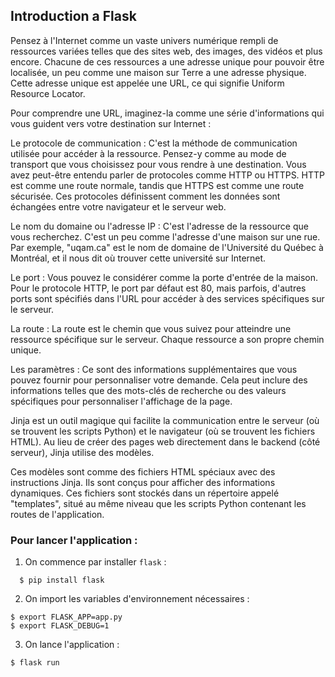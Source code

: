 ## Introduction a Flask

Pensez à l'Internet comme un vaste univers numérique rempli de ressources variées telles que des sites web,
des images, des vidéos et plus encore. Chacune de ces ressources a une adresse unique pour pouvoir être localisée, 
un peu comme une maison sur Terre a une adresse physique. Cette adresse unique est appelée une URL, ce qui signifie 
Uniform Resource Locator.

Pour comprendre une URL, imaginez-la comme une série d'informations qui vous guident vers votre destination sur Internet :

Le protocole de communication : C'est la méthode de communication utilisée pour accéder à la ressource. 
Pensez-y comme au mode de transport que vous choisissez pour vous rendre à une destination. 
Vous avez peut-être entendu parler de protocoles comme HTTP ou HTTPS. HTTP est comme une route normale, 
tandis que HTTPS est comme une route sécurisée. Ces protocoles définissent comment les données sont échangées 
entre votre navigateur et le serveur web.

Le nom du domaine ou l'adresse IP : C'est l'adresse de la ressource que vous recherchez. C'est un peu comme 
l'adresse d'une maison sur une rue. Par exemple, "uqam.ca" est le nom de domaine de l'Université du Québec à 
Montréal, et il nous dit où trouver cette université sur Internet.

Le port : Vous pouvez le considérer comme la porte d'entrée de la maison. Pour le protocole HTTP, le port 
par défaut est 80, mais parfois, d'autres ports sont spécifiés dans l'URL pour accéder à des services spécifiques sur le serveur.

La route : La route est le chemin que vous suivez pour atteindre une ressource spécifique sur le serveur. 
Chaque ressource a son propre chemin unique.

Les paramètres : Ce sont des informations supplémentaires que vous pouvez fournir pour personnaliser votre 
demande. Cela peut inclure des informations telles que des mots-clés de recherche ou des valeurs spécifiques 
pour personnaliser l'affichage de la page.

Jinja est un outil magique qui facilite la communication entre le serveur 
(où se trouvent les scripts Python) et le navigateur (où se trouvent les fichiers HTML). Au lieu de créer 
des pages web directement dans le backend (côté serveur), Jinja utilise des modèles.

Ces modèles sont comme des fichiers HTML spéciaux avec des instructions Jinja. Ils sont conçus pour 
afficher des informations dynamiques. Ces fichiers sont stockés dans un répertoire appelé "templates", 
situé au même niveau que les scripts Python contenant les routes de l'application.


### Pour lancer l'application :

1. On commence par installer `flask` :

```
  $ pip install flask
```

2. On import les variables d'environnement nécessaires :

```
$ export FLASK_APP=app.py
$ export FLASK_DEBUG=1

```
3. On lance l'application :

```
$ flask run
```